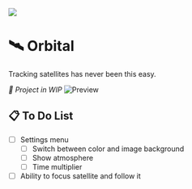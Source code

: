 ![](https://github.com/PainOchoco/Orbital/actions/workflows/deploy.yml/badge.svg)

# 🛰️ Orbital

Tracking satellites has never been this easy.

_🚧 Project in WIP_
![Preview](https://user-images.githubusercontent.com/47084457/218479857-c67fc237-258b-4739-96bd-ba3bf6a6d936.png)

## 📋 To Do List

-   [ ] Settings menu
    -   [ ] Switch between color and image background
    -   [ ] Show atmosphere
    -   [ ] Time multiplier
-   [ ] Ability to focus satellite and follow it
